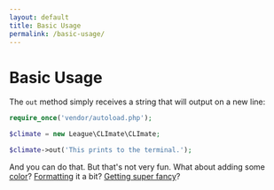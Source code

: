 ```yaml
---
layout: default
title: Basic Usage
permalink: /basic-usage/
---
```


Basic Usage
==============

The `out` method simply receives a string that will output on a new line:

~~~php
require_once('vendor/autoload.php');

$climate = new League\CLImate\CLImate;

$climate->out('This prints to the terminal.');
~~~

And you can do that. But that's not very fun. What about adding some [color](/styling/colors/)? [Formatting](/styling/formatting/) it a bit? [Getting super fancy](/terminal-objects/table/)?
